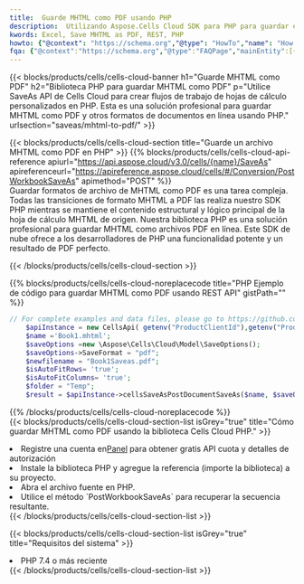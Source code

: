 ```yaml
---
title:  Guarde MHTML como PDF usando PHP
description:  Utilizando Aspose.Cells Cloud SDK para PHP para guardar el archivo en formato MHTML como archivo en formato PDF.
kwords: Excel, Save MHTML as PDF, REST, PHP
howto: {"@context": "https://schema.org","@type": "HowTo","name": "How to save MHTML as PDF using the Cells Cloud PHP library.","description": "How to save MHTML as PDF using the Cells Cloud PHP library.","image": {"@type": "ImageObject"},"url": "/php/saveas/mhtml-to-pdf/","step": [{ "@type": "HowToStep","name": "How to save MHTML as PDF using the Cells Cloud PHP library. step 1", "image": {"@type": "ImageObject",},"url": "/php/saveas/mhtml-to-pdf/","text": "Register an account at <a href='https://dashboard.aspose.cloud/'>Dashboard</a> to get free API quota & authorization details",},{ "@type": "HowToStep","name": "How to save MHTML as PDF using the Cells Cloud PHP library. step 1", "image": {"@type": "ImageObject",},"url": "/php/saveas/mhtml-to-pdf/","text": "Install PHP library and add the reference (import the library) to your project.",},{ "@type": "HowToStep","name": "How to save MHTML as PDF using the Cells Cloud PHP library. step 1", "image": {"@type": "ImageObject",},"url": "/php/saveas/mhtml-to-pdf/","text": "Open the source file in PHP.",},{ "@type": "HowToStep","name": "How to save MHTML as PDF using the Cells Cloud PHP library. step 1", "image": {"@type": "ImageObject",},"url": "/php/saveas/mhtml-to-pdf/","text": "Use the `PostWorkbookSaveAs` method to retrieve the resulting stream.",}, ],"supply": {"@type": "HowToSupply","name": "document"},"tool": [{"@type": "HowToTool","name": "phpstorm, Visual Studio Code, Eclipse"},{"@type": "HowToTool","name": "Aspose Cells"}],"totalTime": "PT6M"}
fqa: {"@context":"https://schema.org","@type":"FAQPage","mainEntity":[{"@type":"Question","name":"Why save file as other formats file in C# using REST API?","acceptedAnswer":{"@type":"Answer","text":"Documents are encoded in many ways, and some files may be incompatible with the software you use. To open and read such files, just save them as appropriate file formats.<br/><ol><li>Install .NET SDK and add the reference (import the library) to your project.</li><li>Open the source file in C# using REST API.</li><li>Call the PostWorkbookSaveAsRequest() method, passing an output filename with required extension.</li><li>Get the result of save as a separate file.</li></ol>"}},{"@type":"Question","name":"What file formats can I save as with your C# library?","acceptedAnswer":{"@type":"Answer","text":"We support a variety of file formats for conversion using .NET library, including XLSX, Excel, xls , PDF, CSV, HTML, Markdown, XML, PNG, JPG, TIFF, Json, TXT and many more."}},{"@type":"Question","name":"What is the maximum allowed file size for conversion using this .NET library?","acceptedAnswer":{"@type":"Answer","text":"There are no file size limits for format conversions using .NET library."}}]}
---
```

{{< blocks/products/cells/cells-cloud-banner h1="Guarde MHTML como PDF" h2="Biblioteca PHP para guardar MHTML como PDF" p="Utilice SaveAs API de Cells Cloud para crear flujos de trabajo de hojas de cálculo personalizados en PHP. Esta es una solución profesional para guardar MHTML como PDF y otros formatos de documentos en línea usando PHP." urlsection="saveas/mhtml-to-pdf/" >}}

{{< blocks/products/cells/cells-cloud-section title="Guarde un archivo MHTML como PDF en PHP" >}}
{{% blocks/products/cells/cells-cloud-api-reference apiurl="https://api.aspose.cloud/v3.0/cells/{name}/SaveAs" apireferenceurl="https://apireference.aspose.cloud/cells/#/Conversion/PostWorkbookSaveAs" apimethod="POST" %}}
<br/>
Guardar formatos de archivo de MHTML como PDF es una tarea compleja. Todas las transiciones de formato MHTML a PDF las realiza nuestro SDK PHP mientras se mantiene el contenido estructural y lógico principal de la hoja de cálculo MHTML de origen. Nuestra biblioteca PHP es una solución profesional para guardar MHTML como archivos PDF en línea. Este SDK de nube ofrece a los desarrolladores de PHP una funcionalidad potente y un resultado de PDF perfecto.

{{< /blocks/products/cells/cells-cloud-section >}}

{{% blocks/products/cells/cells-cloud-noreplacecode title="PHP Ejemplo de código para guardar MHTML como PDF usando REST API" gistPath="" %}}
  
```php
// For complete examples and data files, please go to https://github.com/aspose-cells-cloud/aspose-cells-cloud-php/
    $apiInstance = new CellsApi( getenv("ProductClientId"),getenv("ProductClientSecret") );
    $name ='Book1.mhtml';
    $saveOptions =new \Aspose\Cells\Cloud\Model\SaveOptions();
    $saveOptions->SaveFormat = "pdf";
    $newfilename = "Book1Saveas.pdf";
    $isAutoFitRows= 'true';
    $isAutoFitColumns= 'true';
    $folder = "Temp";
    $result = $apiInstance->cellsSaveAsPostDocumentSaveAs($name, $saveOptions, $newfilename,$isAutoFitRows, $isAutoFitColumns, $folder);
```
  
{{% /blocks/products/cells/cells-cloud-noreplacecode %}}
<br/>
{{< blocks/products/cells/cells-cloud-section-list isGrey="true" title="Cómo guardar MHTML como PDF usando la biblioteca Cells Cloud PHP." >}}
<li> Registre una cuenta en<a href="https://dashboard.aspose.cloud/">Panel</a> para obtener gratis API cuota y detalles de autorización</li>
<li>Instale la biblioteca PHP y agregue la referencia (importe la biblioteca) a su proyecto.</li>
<li>Abra el archivo fuente en PHP.</li>
<li>Utilice el método `PostWorkbookSaveAs` para recuperar la secuencia resultante.</li>
{{< /blocks/products/cells/cells-cloud-section-list >}}

{{< blocks/products/cells/cells-cloud-section-list isGrey="true" title="Requisitos del sistema" >}}
<li>PHP 7.4 o más reciente</li>
{{< /blocks/products/cells/cells-cloud-section-list >}}
